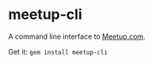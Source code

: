 # meetup-cli

A command line interface to [Meetup.com](https://www.meetup.com/).

Get it: `gem install meetup-cli`